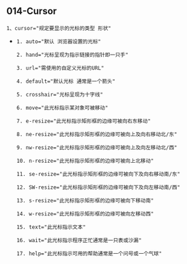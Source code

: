 ## 014-Cursor

`1、cursor="规定要显示的光标的类型 形状"`

- `1. auto="默认 浏览器设置的光标"`

  `2. hand="光标呈现为指示链接的指针即一只手"`

  `3. url="需使用的自定义光标的URL"`

  `4. default="默认光标 通常是一个箭头"`

  `5. crosshair="光标呈现为十字线"`

  `6. move="此光标指示某对象可被移动"`

  `7. e-resize="此光标指示矩形框的边缘可被向右东移动"`

  `8. ne-resize="此光标指示矩形框的边缘可被向上及向右移动北/东"`

  `9. nw-resize="此光标指示矩形框的边缘可被向上及向左移动北/西"`

  `10. n-resize="此光标指示矩形框的边缘可被向上北移动"`

  `11. se-resize="此光标指示矩形框的边缘可被向下及向右移动南/东"`

  `12. SW-resize="此光标指示矩形框的边缘可被向下及向左移动南/西"`

  `13. s-resize="此光标指示矩形框的边缘可被向下移动南"`

  `14. w-resize="此光标指示矩形框的边缘可被向左移动西"`

  `15. text="此光标指示文本"`

  `16. wait="此光标指示程序正忙通常是一只表或沙漏"`

  `17. help="此光标指示可用的帮助通常是一个问号或一个气球"`


